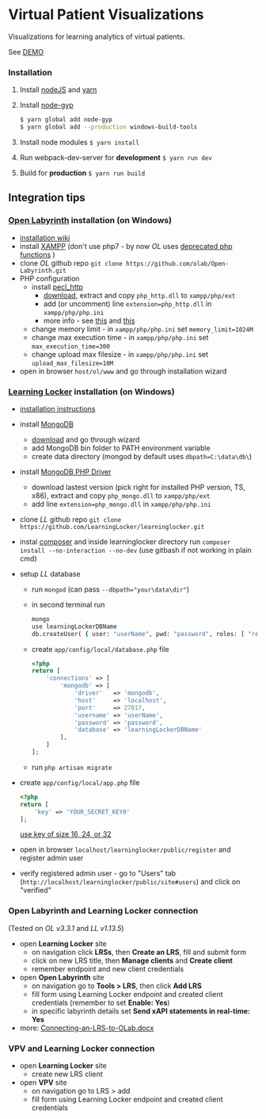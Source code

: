 # Virtual Patient Visualizations

Visualizations for learning analytics of virtual patients.

See [DEMO](https://tlareg.github.io/vpv)

### Installation

1. Install [nodeJS](https://nodejs.org/) and [yarn](https://yarnpkg.com/)

2. Install [node-gyp](https://github.com/nodejs/node-gyp)

    ```sh
    $ yarn global add node-gyp
    $ yarn global add --production windows-build-tools
    ```
    
3. Install node modules ``` $ yarn install ```

4. Run webpack-dev-server for **development** ``` $ yarn run dev ```

5. Build for **production** ``` $ yarn run build ```

## Integration tips

### [Open Labyrinth](https://github.com/olab/Open-Labyrinth) installation (on Windows)

- [installation wiki](https://github.com/olab/Open-Labyrinth/wiki/Installing-Open-Labyrinth)
- install [XAMPP](https://www.apachefriends.org/pl/download.html) (don't use php7 - by now *OL* uses [deprecated php functions](http://stackoverflow.com/questions/12859942/why-shouldnt-i-use-mysql-functions-in-php) )
- clone *OL* github repo ``` git clone https://github.com/olab/Open-Labyrinth.git ```
- PHP configuration
  - install [pecl_http](https://pecl.php.net/package/pecl_http)
    - [download](http://windows.php.net/downloads/pecl/releases/http/2.5.0/php_http-2.5.0-5.6-ts-vc11-x86.zip), extract and copy ```php_http.dll``` to ```xampp/php/ext```
    - add (or uncomment) line ```extension=php_http.dll``` in ```xampp/php/php.ini```
    - more info - see [this](http://stackoverflow.com/questions/2100066/how-do-i-enable-the-php-http-pecl-extension-on-windows) and [this](http://stackoverflow.com/questions/1634726/why-are-there-no-longer-windows-binaries-for-pecl-extensions-like-pecl-http)
  - change memory limit - in ```xampp/php/php.ini``` set ```memory_limit=1024M```
  - change max execution time - in ```xampp/php/php.ini``` set ```max_execution_time=300```
  - change upload max filesize - in ```xampp/php/php.ini``` set ```upload_max_filesize=10M```
- open in browser ```host/ol/www``` and go through installation wizard

### [Learning Locker](https://github.com/LearningLocker/learninglocker) installation (on Windows)

- [installation instructions](http://docs.learninglocker.net/installation/)
- install [MongoDB](https://docs.mongodb.com/manual/tutorial/install-mongodb-on-windows/)
  - [download](https://www.mongodb.com/download-center) and go through wizard
  - add MongoDB bin folder to PATH environment variable
  - create data directory (mongod by default uses ```dbpath=C:\data\db\```)
- install [MongoDB PHP Driver](https://pecl.php.net/package/mongo)
  - download lastest version (pick right for installed PHP version, TS, x86), extract and copy ```php_mongo.dll``` to ```xampp/php/ext```
  - add line ```extension=php_mongo.dll``` in ```xampp/php/php.ini```
- clone *LL* github repo ``` git clone https://github.com/LearningLocker/learninglocker.git ```
- instal [composer](https://getcomposer.org/download/) and inside learninglocker directory run ```composer install --no-interaction --no-dev``` (use gitbash if not working in plain cmd)
- setup *LL* database
  - run ```mongod``` (can pass ```--dbpath="your\data\dir"```)
  - in second terminal run
  
      ```sh
      mongo
      use learningLockerDBName
      db.createUser( { user: "userName", pwd: "password", roles: [ "readWrite" ] } );
      ```
      
  - create ```app/config/local/database.php``` file 
  
      ```php
      <?php
      return [
          'connections' => [
              'mongodb' => [
                  'driver'   => 'mongodb',
                  'host'     => 'localhost',
                  'port'     => 27017,
                  'username' => 'userName',
                  'password' => 'password',
                  'database' => 'learningLockerDBName'
              ],
          ]
      ];
      ```
      
  - run ```php artisan migrate```
- create ```app/config/local/app.php``` file 

    ```php
    <?php
    return [
        'key' => 'YOUR_SECRET_KEY0'
    ];
    ```
    
    [use key of size 16, 24, or 32](https://github.com/LearningLocker/learninglocker/issues/488)
- open in browser ```localhost/learninglocker/public/register``` and register admin user
- verify registered admin user - go to "Users" tab (```http://localhost/learninglocker/public/site#users```) and click on "verified"

### Open Labyrinth and Learning Locker connection
(Tested on *OL v3.3.1* and *LL v1.13.5*)

- open **Learning Locker** site
  - on navigation click **LRSs**, then **Create an LRS**, fill and submit form
  - click on new LRS title, then **Manage clients** and **Create client**
  - remember endpoint and new client credentials
- open **Open Labyrinth** site
  - on navigation go to **Tools > LRS**, then click **Add LRS**
  - fill form using Learning Locker endpoint and created client credentials (remember to set **Enable: Yes**)
  - in specific labyrinth details set **Send xAPI statements in real-time: Yes**
- more: [Connecting-an-LRS-to-OLab.docx](http://openlabyrinth.ca/wp-content/uploads/2016/07/Connecting-an-LRS-to-OLab.docx)

### VPV and Learning Locker connection

- open **Learning Locker** site
  - create new LRS client
- open **VPV** site
  - on navigation go to LRS > add
  - fill form using Learning Locker endpoint and created client credentials
